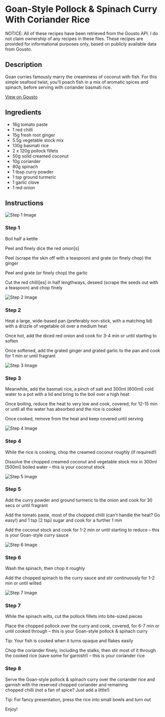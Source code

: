 # Goan-Style Pollock & Spinach Curry With Coriander Rice

NOTICE: All of these recipes have been retrieved from the Gousto API. I do not claim ownership of any recipes in these files. These recipes are provided for informational purposes only, based on publicly available data from Gousto.

## Description

Goan curries famously marry the creaminess of coconut with fish. For this simple seafood twist, you'll poach fish in a mix of aromatic spices and spinach, before serving with coriander basmati rice. 

[View on Gousto](https://www.gousto.co.uk/recipes/cookbook/goan-style-pollock-spinach-curry-with-coriander-rice)

## Ingredients

- 16g tomato paste
- 1 red chilli
- 15g fresh root ginger
- 5.5g vegetable stock mix
- 130g basmati rice
- 2 x 120g pollock fillets
- 50g solid creamed coconut
- 10g coriander
- 80g spinach
- 1 tbsp curry powder
- 1 tsp ground turmeric
- 1 garlic clove
- 1 red onion

## Instructions

![Step 1 Image](https://production-media.gousto.co.uk/cms/recipe-step-image/Step-1-1650983150223-x200.jpg)

### Step 1

Boil half a kettle

Peel and finely dice the red onion<span class="text-danger">[s]</span>

Peel (scrape the skin off with a teaspoon) and grate (or finely chop) the ginger

Peel and grate (or finely chop) the garlic

Cut the red chilli<span class="text-danger">[es]</span> in half lengthways, deseed (scrape the seeds out with a teaspoon) and chop finely

![Step 2 Image](https://production-media.gousto.co.uk/cms/recipe-step-image/Step-2-1650983153499-x200.jpg)

### Step 2

Heat a large, wide-based pan (preferably non-stick, with a matching lid) with a drizzle of vegetable oil over a medium heat

Once hot, add the diced red onion and cook for 3-4 min or until starting to soften

Once softened, add the grated ginger and grated garlic to the pan and cook for 1 min or until fragrant

![Step 3 Image](https://production-media.gousto.co.uk/cms/recipe-step-image/Step-3-1650983155766-x200.jpg)

### Step 3

Meanwhile, add the basmati rice, a pinch of salt and 300ml <span class="text-danger">[600ml] </span>cold water to a pot with a lid and bring to the boil over a high heat

Once boiling, reduce the heat to very low and cook, covered, for 12-15 min or until all the water has absorbed and the rice is cooked

Once cooked, remove from the heat and keep covered until serving

![Step 4 Image](https://production-media.gousto.co.uk/cms/recipe-step-image/Step-4-1650983158422-x200.jpg)

### Step 4

While the rice is cooking, chop the creamed coconut roughly (if required!)

Dissolve the chopped creamed coconut and vegetable stock mix in 300ml <span class="text-danger">[500ml]</span> boiled water – this is your coconut stock

![Step 5 Image](https://production-media.gousto.co.uk/cms/recipe-step-image/Step-5-1650983161661-x200.jpg)

### Step 5

Add the curry powder and ground turmeric to the onion and cook for 30 secs or until fragrant

Add the tomato paste, most of the chopped chilli (can't handle the heat? Go easy!) and 1 tsp<span class="text-danger"> [2 tsp]</span> sugar and cook for a further 1 min

Add the coconut stock and cook for 1-2 min or until starting to reduce – this is your Goan-style curry sauce

![Step 6 Image](https://production-media.gousto.co.uk/cms/recipe-step-image/Step-6-1650983163717-x200.jpg)

### Step 6

Wash the spinach, then chop it roughly

Add the chopped spinach to the curry sauce and stir continuously for 1-2 min or until wilted

![Step 7 Image](https://production-media.gousto.co.uk/cms/recipe-step-image/Step-7-1650983166434-x200.jpg)

### Step 7

While the spinach wilts, cut the pollock fillets into bite-sized pieces

Place the chopped pollock over the curry and cook, covered, for 6-7 min or until cooked through – this is your Goan-style pollock & spinach curry

Tip: Your fish is cooked when it turns opaque and flakes easily

Chop the coriander finely, including the stalks, then stir most of it through the cooked rice (save some for garnish!) – this is your coriander rice

### Step 8

Serve the Goan-style pollock & spinach curry over the coriander rice and garnish with the reserved chopped coriander and remaining chopped chilli (not a fan of spice? Just add a little!)

Tip: For fancy presentation, press the rice into small bowls and turn out

Enjoy!

